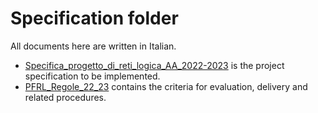 # Specification folder


All documents here are written in Italian.

- [Specifica_progetto_di_reti_logica_AA_2022-2023](https://github.com/AlessandroConti11/Progetto_Reti_Logiche_2023/blob/main/Specification/Specifica_progetto_di_reti_logica_AA_2022-2023.pdf) is the project specification to be implemented.
- [PFRL_Regole_22_23](https://github.com/AlessandroConti11/Progetto_Reti_Logiche_2023/blob/main/Specification/PFRL_Regole_22_23.pdf) contains the criteria for evaluation, delivery and related procedures.
